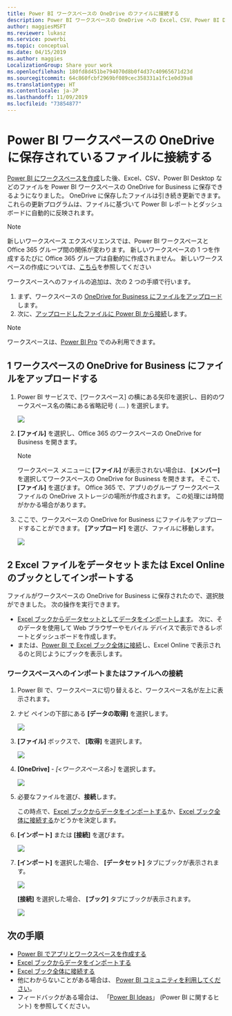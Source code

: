 ```yaml
---
title: Power BI ワークスペースの OneDrive のファイルに接続する
description: Power BI ワークスペースの OneDrive への Excel、CSV、Power BI Desktop などのファイルの保存とファイルへの接続について説明します。
author: maggiesMSFT
ms.reviewer: lukasz
ms.service: powerbi
ms.topic: conceptual
ms.date: 04/15/2019
ms.author: maggies
LocalizationGroup: Share your work
ms.openlocfilehash: 180fd8d451be794070d8b0f4d37c40965671d23d
ms.sourcegitcommit: 64c860fcbf2969bf089cec358331a1fc1e0d39a8
ms.translationtype: HT
ms.contentlocale: ja-JP
ms.lasthandoff: 11/09/2019
ms.locfileid: "73854877"
---
```

# <a name="connect-to-files-stored-in-onedrive-for-your-power-bi-workspace"></a>Power BI ワークスペースの OneDrive に保存されているファイルに接続する
[Power BI にワークスペースを作成](service-create-distribute-apps.md)した後、Excel、CSV、Power BI Desktop などのファイルを Power BI ワークスペースの OneDrive for Business に保存できるようになりました。 OneDrive に保存したファイルは引き続き更新できます。 これらの更新プログラムは、ファイルに基づいて Power BI レポートとダッシュボードに自動的に反映されます。 

> [!NOTE]
> 新しいワークスペース エクスペリエンスでは、Power BI ワークスペースと Office 365 グループ間の関係が変わります。 新しいワークスペースの 1 つを作成するたびに Office 365 グループは自動的に作成されません。 新しいワークスペースの作成については、[こちら](service-create-the-new-workspaces.md)を参照してください

ワークスペースへのファイルの追加は、次の 2 つの手順で行います。 

1. まず、ワークスペースの [OneDrive for Business にファイルをアップロード](service-connect-to-files-in-app-workspace-onedrive-for-business.md#1-upload-files-to-the-onedrive-for-business-for-your-workspace)します。
2. 次に、[アップロードしたファイルに Power BI から接続](service-connect-to-files-in-app-workspace-onedrive-for-business.md#2-import-excel-files-as-datasets-or-as-excel-online-workbooks)します。

> [!NOTE]
> ワークスペースは、[Power BI Pro](service-features-license-type.md) でのみ利用できます。
> 

## <a name="1-upload-files-to-the-onedrive-for-business-for-your-workspace"></a>1 ワークスペースの OneDrive for Business にファイルをアップロードする
1. Power BI サービスで、[ワークスペース] の横にある矢印を選択し、目的のワークスペース名の隣にある省略記号 ( **…** ) を選択します。 
   
   ![](media/service-connect-to-files-in-app-workspace-onedrive-for-business/power-bi-app-ellipsis.png)
2. **[ファイル]** を選択し、Office 365 のワークスペースの OneDrive for Business を開きます。
   
   > [!NOTE]
   > ワークスペース メニューに **[ファイル]** が表示されない場合は、 **[メンバー]** を選択してワークスペースの OneDrive for Business を開きます。 そこで、 **[ファイル]** を選びます。 Office 365 で、アプリのグループ ワークスペース ファイルの OneDrive ストレージの場所が作成されます。 この処理には時間がかかる場合があります。 
   > 
   > 
3. ここで、ワークスペースの OneDrive for Business にファイルをアップロードすることができます。 **[アップロード]** を選び、ファイルに移動します。
   
   ![](media/service-connect-to-files-in-app-workspace-onedrive-for-business/pbi_grpfilesonedrive.png)

## <a name="2-import-excel-files-as-datasets-or-as-excel-online-workbooks"></a>2 Excel ファイルをデータセットまたは Excel Online のブックとしてインポートする
ファイルがワークスペースの OneDrive for Business に保存されたので、選択肢ができました。 次の操作を実行できます。 

* [Excel ブックからデータセットとしてデータをインポートします](service-get-data-from-files.md)。 次に、そのデータを使用して Web ブラウザーやモバイル デバイスで表示できるレポートとダッシュボードを作成します。
* または、[Power BI で Excel ブック全体に接続](service-excel-workbook-files.md)し、Excel Online で表示されるのと同じようにブックを表示します。

### <a name="import-or-connect-to-the-files-in-your-workspace"></a>ワークスペースへのインポートまたはファイルへの接続
1. Power BI で、ワークスペースに切り替えると、ワークスペース名が左上に表示されます。 
2. ナビ ペインの下部にある **[データの取得]** を選択します。 
   
   ![](media/service-connect-to-files-in-app-workspace-onedrive-for-business/power-bi-app-get-data-button.png)
3. **[ファイル]** ボックスで、 **[取得]** を選択します。
   
   ![](media/service-connect-to-files-in-app-workspace-onedrive-for-business/pbi_getfiles.png)
4. **[OneDrive]**  -  *[<ワークスペース名>]* を選択します。
   
    ![](media/service-connect-to-files-in-app-workspace-onedrive-for-business/pbi_grp_one_drive_shrpt.png)
5. 必要なファイルを選び、**接続**します。
   
    この時点で、[Excel ブックからデータをインポートする](service-get-data-from-files.md)か、[Excel ブック全体に接続する](service-excel-workbook-files.md)かどうかを決定します。
6. **[インポート]** または **[接続]** を選びます。
   
    ![](media/service-connect-to-files-in-app-workspace-onedrive-for-business/pbi_importexceldataorwholecrop.png)
7. **[インポート]** を選択した場合、 **[データセット]** タブにブックが表示されます。 
   
    ![](media/service-connect-to-files-in-app-workspace-onedrive-for-business/power-bi-app-excel-file-import.png)
   
    **[接続]** を選択した場合、 **[ブック]** タブにブックが表示されます。
   
    ![](media/service-connect-to-files-in-app-workspace-onedrive-for-business/power-bi-app-excel-file-connect.png)

## <a name="next-steps"></a>次の手順
* [Power BI でアプリとワークスペースを作成する](service-create-distribute-apps.md)
* [Excel ブックからデータをインポートする](service-get-data-from-files.md)
* [Excel ブック全体に接続する](service-excel-workbook-files.md)
* 他にわからないことがある場合は、 [Power BI コミュニティを利用してください](https://community.powerbi.com/)。
* フィードバックがある場合は、 「[Power BI Ideas](https://ideas.powerbi.com/forums/265200-power-bi)」 (Power BI に関するヒント) を参照してください。

